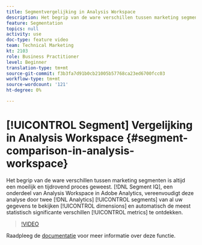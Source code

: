 ```yaml
---
title: Segmentvergelijking in Analysis Workspace
description: Het begrip van de ware verschillen tussen marketing segmenten is altijd een moeilijk en tijdrovend proces geweest. Segment IQ, onderdeel van Analysis Workspace in Adobe Analytics, vereenvoudigt deze analyse door twee Analytics-segmenten te onderzoeken voor al uw dimensies en maatstaven om automatisch de meest statistisch significante verschillen te ontdekken.
feature: Segmentation
topics: null
activity: use
doc-type: feature video
team: Technical Marketing
kt: 2103
role: Business Practitioner
level: Beginner
translation-type: tm+mt
source-git-commit: f3b3fa7d91b0cb21005b57768ca23ed6700fcc03
workflow-type: tm+mt
source-wordcount: '121'
ht-degree: 0%

---
```



# [!UICONTROL Segment] Vergelijking in Analysis Workspace  {#segment-comparison-in-analysis-workspace}

Het begrip van de ware verschillen tussen marketing segmenten is altijd een moeilijk en tijdrovend proces geweest. [!DNL Segment IQ], een onderdeel van Analysis Workspace in Adobe Analytics, vereenvoudigt deze analyse door twee  [!DNL Analytics] [!UICONTROL segments] van al uw gegevens te bekijken  [!UICONTROL dimensions] en automatisch de meest statistisch significante verschillen  [!UICONTROL metrics] te ontdekken.

>[!VIDEO](https://video.tv.adobe.com/v/23976/?quality=12)

Raadpleeg de [documentatie](https://marketing.adobe.com/resources/help/en_US/analytics/analysis-workspace/segment-comparison.html) voor meer informatie over deze functie.
